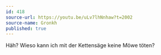 ```yaml
---
id: 418
source-url: https://youtu.be/uLv7lhNnhaw?t=2002
source-name: Gronkh
published: true
---
```

Häh? Wieso kann ich mit der Kettensäge keine Möwe töten?

